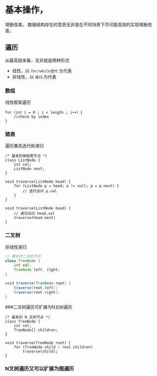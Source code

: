 # 基本操作，
增删改查。
数据结构存在的意思无非是在不同场景下尽可能高效的实现增删改查。
## 遍历
从最高层来看，无非就是两种形式
- 线性，以 `for/while迭代` 为代表
- 非线性，以 `递归` 为代表
### 数组
线性框架遍历
```
for（int i = 0 ; i < length ; i++）{
    //check by index
}
```
### 链表
遍历兼具迭代和递归
```
/* 基本的单链表节点 */
class ListNode {
    int val;
    ListNode next;
}

void traverse(ListNode head) {
    for (ListNode p = head; p != null; p = p.next) {
        // 迭代访问 p.val
    }
}

void traverse(ListNode head) {
    // 递归访问 head.val
    traverse(head.next)
}
```
### 二叉树
非线性递归
```java
// 基本的二叉树节点
class TreeNode {
    int val;
    TreeNode left, right;
}
```

``` java
void traverse(TreeNode root) {
    traverse(root.left);
    traverse(root.right);
}
```
###二叉树遍历可扩展为N叉树遍历
```
/* 基本的 N 叉树节点 */
class TreeNode {
    int val;
    TreeNode[] children;
}

void traverse(TreeNode root) {
    for (TreeNode child : root.children)
        traverse(child);
}
```
### N叉树遍历又可以扩展为图遍历